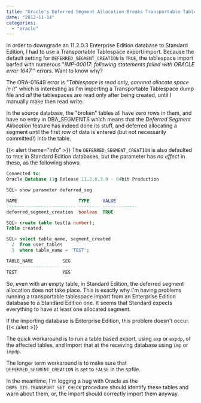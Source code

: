 ```yaml
---
title: "Oracle's Deferred Segment Allocation Breaks Transportable Tablespace Imports."
date: "2012-11-14"
categories: 
  - "oracle"
---
```


In order to downgrade an 11.2.0.3 Enterprise Edition database to Standard Edition, I had to use a Transportable Tablespace export/import. Because the default setting for `DEFERRED_SEGMENT_CREATION` is `TRUE`, the tablespace import barfed with numerous "_IMP-00017: following statements failed with ORACLE error 1647:_" errors. Want to know why?

The ORA-01649 error is "_Tablespace is read only, cannnot allocate space in it_" which is interesting as I'm importing a Transportable Tablespace dump file and _all_ the tablespaces are read only after being created, until I manually make then read write.

In the source database, the "broken" tables all have zero rows in them, and have no entry in DBA_SEGMENTS which means that the _Deferred Segment Allocation_ feature has indeed done its stuff, and deferred allocating a segment until the first row of data is entered (but not necessarily committed!) into the table.

{{< alert theme="info" >}}
The `DEFERRED_SEGMENT_CREATION` is also defaulted to `TRUE` in Standard Edition databases, but the parameter has _no effect_ in these, as the following shows:
```sql
Connected to:
Oracle Database 11g Release 11.2.0.3.0 - 64bit Production

SQL> show parameter deferred_seg

NAME                       TYPE     VALUE
-------------------------- -------- -------------
deferred_segment_creation  boolean  TRUE

SQL> create table test(a number);
Table created.

SQL> select table_name, segment_created
  2  from user_tables
  3  where table_name = 'TEST';

TABLE_NAME           SEG
-------------------- ---
TEST                 YES
```
So, even with an empty table, in Standard Edition, the deferred segment allocation does not take place. This is exactly why I'm having problems running a transportable tablespace import from an Enterprise Edition database to a Standard Edition one. It seems that Standard expects everything to have at least one allocated segment.
 
If the importing database is Enterprise Edition, this problem doesn't occur.
{{< /alert >}}

The quick workaround is to run a table based export, using `exp` or `expdp`, of the affected tables, and import that at the receiving database using `imp` or `impdp`.

The longer term workaround is to make sure that `DEFERRED_SEGMENT_CREATION` is set to `FALSE` in the spfile.

In the meantime, I'm logging a bug with Oracle as the `DBMS_TTS.TRANSPORT_SET_CHECK` procedure should identify these tables and warn about them, or, the import should correctly import them anyway.
